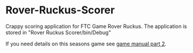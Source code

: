 # Rover-Ruckus-Scorer
Crappy scoring application for FTC Game Rover Ruckus.
The application is stored in "Rover Ruckus Scorer/bin/Debug"

If you need details on this seasons game see [game manual part 2](https://firstinspiresst01.blob.core.windows.net/ftc/2019/gemf2.pdf).
